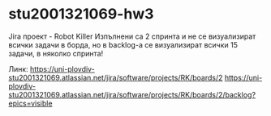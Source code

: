 # stu2001321069-hw3

Jira проект - Robot Killer
Изпълнени са 2 спринта и не се визуализират всички задачи в борда, но в backlog-a се визуализират всички 15 задачи, в няколко спринта!

Линк:
https://uni-plovdiv-stu2001321069.atlassian.net/jira/software/projects/RK/boards/2
https://uni-plovdiv-stu2001321069.atlassian.net/jira/software/projects/RK/boards/2/backlog?epics=visible
